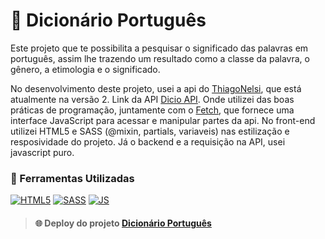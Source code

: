 # 📙 Dicionário Português 

Este projeto que te possibilita a pesquisar o significado das palavras em português, assim lhe trazendo 
um resultado como a classe da palavra, o gênero, a etimologia e o significado.

No desenvolvimento deste projeto, usei a api do [ThiagoNelsi](https://github.com/ThiagoNelsi/dicio-api), que está atualmente na versão 2.
Link da API [Dicio API](https://github.com/ThiagoNelsi/dicio-api). Onde utilizei das boas práticas de programação, juntamente com 
o [Fetch](https://developer.mozilla.org/pt-BR/docs/Web/API/Fetch_API/Using_Fetch), que fornece uma interface JavaScript para acessar 
e manipular partes da api. No front-end utilizei HTML5 e SASS (@mixin, partials, variaveis) nas estilização e resposividade do projeto. 
Já o backend e a requisição na API, usei javascript puro. 

### 🚀 Ferramentas Utilizadas
[![HTML5](https://img.shields.io/badge/HTML5-E34F26?style=for-the-badge&logo=html5&logoColor=white)]()
[![SASS](https://img.shields.io/badge/Sass-CC6699?style=for-the-badge&logo=sass&logoColor=white)]()
[![JS](https://img.shields.io/badge/JavaScript-F7DF1E?style=for-the-badge&logo=javascript&logoColor=black)]()

> #### 🌐 Deploy do projeto [Dicionário Português](https://magenta-treacle-0ad8d6.netlify.app)





  

